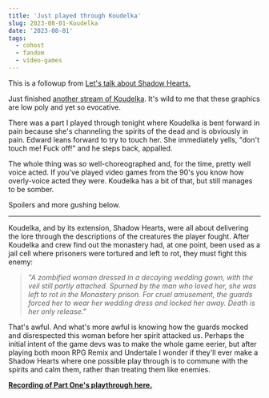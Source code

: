 ```yaml
---
title: 'Just played through Koudelka'
slug: 2023-08-01-Koudelka
date: '2023-08-01'
tags:
  - cohost
  - fandom
  - video-games
---
```


This is a followup from [Let's talk about Shadow Hearts.](/blog/posts/2023-07-03-Lets-talk-about-Shadow-Hearts/)

Just finished [another stream of Koudelka](https://www.twitch.tv/videos/1887218028). It's wild to me that these graphics are low poly and yet so evocative.

There was a part I played through tonight where Koudelka is bent forward in pain because she's channeling the spirits of the dead and is obviously in pain. Edward leans forward to try to touch her. She immediately yells, "don't touch me! Fuck off!" and he steps back, appalled.

The whole thing was so well-choreographed and, for the time, pretty well voice acted. If you've played video games from the 90's you know how overly-voice acted they were. Koudelka has a bit of that, but still manages to be somber.

Spoilers and more gushing below.

---

Koudelka, and by its extension, Shadow Hearts, were all about delivering the lore through the descriptions of the creatures the player fought. After Koudelka and crew find out the monastery had, at one point, been used as a jail cell where prisoners were tortured and left to rot, they must fight this enemy:

> _"A zombified woman dressed in a decaying wedding gown, with the veil still partly attached. Spurned by the man who loved her, she was left to rot in the Monastery prison. For cruel amusement, the guards forced her to wear her wedding dress and locked her away. Death is her only release."_

That's awful. And what's more awful is knowing how the guards mocked and disrespected this woman before her spirit attacked us. Perhaps the initial intent of the game devs was to make the whole game eerier, but after playing both moon RPG Remix and Undertale I wonder if they'll ever make a Shadow Hearts where one possible play through is to commune with the spirits and calm them, rather than treating them like enemies.

[**Recording of Part One's playthrough here.**](https://www.twitch.tv/videos/1887200700)

